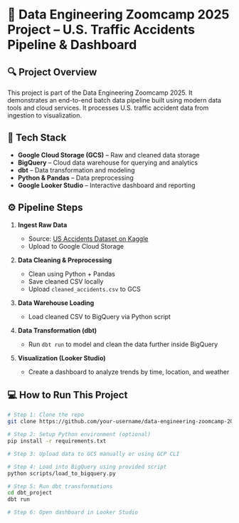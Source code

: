 # 🚦 Data Engineering Zoomcamp 2025 Project – U.S. Traffic Accidents Pipeline & Dashboard

## 🔍 Project Overview
This project is part of the Data Engineering Zoomcamp 2025. It demonstrates an end-to-end batch data pipeline built using modern data tools and cloud services. It processes U.S. traffic accident data from ingestion to visualization.

## 🧰 Tech Stack
- **Google Cloud Storage (GCS)** – Raw and cleaned data storage
- **BigQuery** – Cloud data warehouse for querying and analytics
- **dbt** – Data transformation and modeling
- **Python & Pandas** – Data preprocessing
- **Google Looker Studio** – Interactive dashboard and reporting

## ⚙️ Pipeline Steps

1. **Ingest Raw Data**
   - Source: [US Accidents Dataset on Kaggle](https://www.kaggle.com/datasets/sobhanmoosavi/us-accidents)
   - Upload to Google Cloud Storage

2. **Data Cleaning & Preprocessing**
   - Clean using Python + Pandas
   - Save cleaned CSV locally
   - Upload `cleaned_accidents.csv` to GCS

3. **Data Warehouse Loading**
   - Load cleaned CSV to BigQuery via Python script

4. **Data Transformation (dbt)**
   - Run `dbt run` to model and clean the data further inside BigQuery

5. **Visualization (Looker Studio)**
   - Create a dashboard to analyze trends by time, location, and weather

## 💻 How to Run This Project

```bash
# Step 1: Clone the repo
git clone https://github.com/your-username/data-engineering-zoomcamp-2025-project.git

# Step 2: Setup Python environment (optional)
pip install -r requirements.txt

# Step 3: Upload data to GCS manually or using GCP CLI

# Step 4: Load into BigQuery using provided script
python scripts/load_to_bigquery.py

# Step 5: Run dbt transformations
cd dbt_project
dbt run

# Step 6: Open dashboard in Looker Studio
